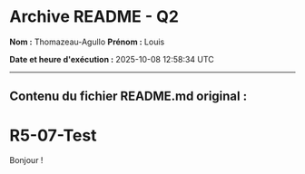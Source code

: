 # Archive README - Q2

**Nom :** Thomazeau-Agullo
**Prénom :** Louis

**Date et heure d'exécution :** 2025-10-08 12:58:34 UTC

---

## Contenu du fichier README.md original :

# R5-07-Test

Bonjour !
